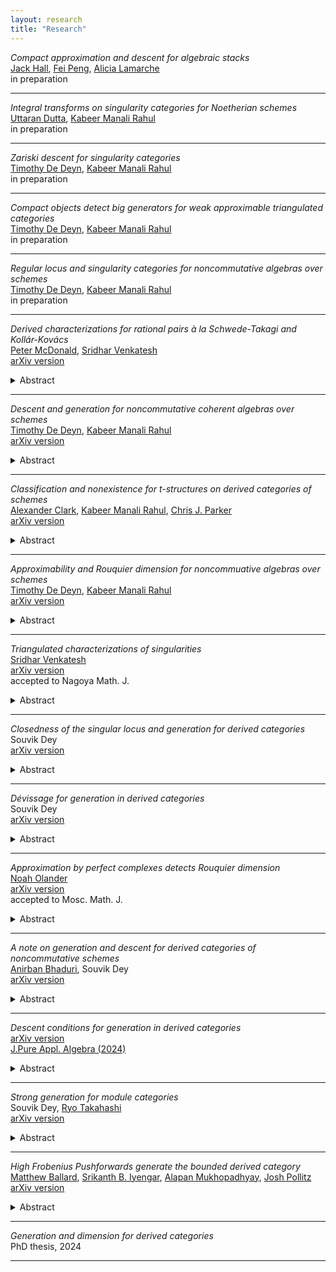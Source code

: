 ```yaml
---
layout: research
title: "Research"
---
```

*Compact approximation and descent for algebraic stacks*  
[Jack Hall](https://blogs.unimelb.edu.au/jack-hall/), [Fei Peng](https://algebraicgeometry.science.unimelb.edu.au/#tab171), [Alicia Lamarche](https://alicialamarche.com/about)  
in preparation  

---
*Integral transforms on singularity categories for Noetherian schemes*  
[Uttaran Dutta](https://sites.google.com/view/uttaran-dutta/home), [Kabeer Manali Rahul](https://kabeermr.github.io/)  
in preparation  

---
*Zariski descent for singularity categories*     
[Timothy De Deyn](https://tdedeyn.github.io/), [Kabeer Manali Rahul](https://kabeermr.github.io/)      
in preparation    

___
*Compact objects detect big generators for weak approximable triangulated categories*   
[Timothy De Deyn](https://tdedeyn.github.io/), [Kabeer Manali Rahul](https://kabeermr.github.io/)   
in preparation     

___
*Regular locus and singularity categories for noncommutative algebras over schemes*   
[Timothy De Deyn](https://tdedeyn.github.io/), [Kabeer Manali Rahul](https://kabeermr.github.io/)  
in preparation   

___
*Derived characterizations for rational pairs à la Schwede-Takagi and Kollár-Kovács*   
[Peter McDonald](https://sites.google.com/view/petermcdonald/home), [Sridhar Venkatesh](https://sites.google.com/view/sridhar-venkatesh)  
[arXiv version](https://arxiv.org/abs/2501.02783)   
<details>
 <summary> Abstract </summary>
  This short note establishes derived characterizations for notions of rational pairs à la Schwede-Takagi and Kollár-Kovács. We use a concept of generation in triangulated categories, introduced by Bondal and Van den Bergh, to study these classes of singularities for pairs. One component of our work introduces rational pairs à la Kollár-Kovács for quasi-excellent schemes of characteristic zero, which gives a Kovács style splitting criterion and a Kovács-Schwede style cohomological vanishing result.
</details>

___
*Descent and generation for noncommutative coherent algebras over schemes*   
[Timothy De Deyn](https://tdedeyn.github.io/), [Kabeer Manali Rahul](https://kabeermr.github.io/)  
[arXiv version](https://arxiv.org/abs/2410.01785)  
<details>
 <summary>Abstract </summary>
  Our work investigates a form of descent, in the fppf and h topologies, for generation of triangulated categories obtained from noncommutative coherent algebras over schemes. In addition, also the behaviour of generation with respect to the derived pushforward of proper morphisms is studied. This allows us to exhibit many new examples where the associated bounded derived categories of coherent sheaves admit strong generators. We achieve our main results by combining Matthew's concept of descendability with Stevenson's tensor actions on triangulated categories, allowing us to generalize statements regarding generation into the noncommutative setting. In particular, we establish a noncommutative generalization of Aoki's result to Azumaya algebras over quasi-excellent schemes. Moreover, as a byproduct of the tensor action, we extend Olander's result on countable Rouquier dimension to the noncommutative setting for Azumaya algebras over derived splinters, and we extend a result of Ballard-Iyengar-Lank-Mukhopadhyay-Pollitz regarding strong generation for schemes of prime characteristic to the case of Azumaya algebras.
</details>

___
*Classification and nonexistence for t-structures on derived categories of schemes*   
[Alexander Clark](https://sites.google.com/site/alexanderpclarkmath/), [Kabeer Manali Rahul](https://kabeermr.github.io/), [Chris J. Parker](https://trr358.math.uni-bielefeld.de/people/view/756)  
[arXiv version](https://arxiv.org/abs/2404.08578)  
<details>
 <summary> Abstract </summary>
  This work establishes new results on the classification of t-structures for many subcategories of the derived category of quasi-coherent sheaves on a Noetherian scheme. Our work makes progress in two different directions. On one hand, we provide an improvement of a result of Takahashi on t-structures, generalising it to the case of the bounded derived category of coherent sheaves on a quasi-compact CM-excellent scheme of finite Krull dimension. On the other hand, via independent techniques, we prove a variation of a recent result of Neeman which resolved a conjecture of Antieau, Gepner, and Heller.
</details>

___
*Approximability and Rouquier dimension for noncommuative algebras over schemes*  
[Timothy De Deyn](https://tdedeyn.github.io/), [Kabeer Manali Rahul](https://kabeermr.github.io/)  
[arXiv version](https://arxiv.org/abs/2408.04561)  
<details>
 <summary> Abstract </summary>
  This work is concerned with approximability (à la Neeman) and Rouquier dimension for triangulated categories associated to noncommutative algebras over schemes. Amongst other things, we establish that the category of perfect complexes of a Noetherian quasi-coherent algebra over a separated Noetherian scheme is strongly generated if, and only if, there exists an affine open cover where the algebra has finite global dimension. As a consequence, we solve an open problem posed by Neeman. Further, as a first application, we study the existence of generators for Azumaya algebras.
</details>

___
*Triangulated characterizations of singularities*    
[Sridhar Venkatesh](https://sites.google.com/view/sridhar-venkatesh)    
[arXiv version](https://arxiv.org/abs/2405.04389)    
accepted to Nagoya Math. J.
<details>
 <summary> Abstract </summary>
   This work presents a range of triangulated characterizations for important classes of singularities such as derived splinters, rational singularities, and Du Bois singularities. An invariant called 'level' in a triangulated category can be used to measure the failure of a variety to have a prescribed singularity type. We provide explicit computations of this invariant for reduced Nagata schemes of Krull dimension one and for affine cones over smooth projective hypersurfaces. Furthermore, these computations are utilized to produce upper bounds for Rouquier dimension on the respective bounded derived categories.
</details>

___
*Closedness of the singular locus and generation for derived categories*       
Souvik Dey    
[arXiv version](https://arxiv.org/abs/2403.19564)   
<details>
 <summary> Abstract </summary>
   This work is concerned with a relationship regarding the closedness of the singular locus of a Noetherian scheme and existence of classical generators in its category of coherent sheaves, associated bounded derived category, and singularity category. Particularly, we extend an observation initially made by Iyengar and Takahashi in the affine context to the global setting. Furthermore, we furnish an example a Noetherian scheme whose bounded derived category admits a classical generator, yet not every finite scheme over it exhibits the same property.
</details>

___
*Dévissage for generation in derived categories*    
Souvik Dey    
[arXiv version](http://arxiv.org/abs/2401.13661)    
<details>
 <summary> Abstract </summary>
   This note is concerned with generation in the derived category of bounded complexes with coherent cohomology over a Noetherian scheme. We demonstrate a flavor of `dévissage' by identifying two explicit collections of structure sheaves for closed subschemes that classically generate the bounded derived category. Amongst the two, one consists of those supported on the singular locus of the scheme. Moreover, building from the work of Aoki, we show the essential image of the derived pushforward along a proper surjective morphism of Noetherian schemes strongly generates the targets bounded derived category.
</details>

___
*Approximation by perfect complexes detects Rouquier dimension*    
[Noah Olander](https://noaholander.github.io/)    
[arXiv version](https://arxiv.org/abs/2401.10146)    
accepted to Mosc. Math. J.    
<details>
 <summary> Abstract </summary>
   This work explores bounds on the Rouquier dimension in the bounded derived category of coherent sheaves on Noetherian schemes. By utilizing approximations, we exhibit that Rouquier dimension is inherently characterized by the number of cones required to build all perfect complexes. We use this to prove sharper bounds on Rouquier dimension of singular schemes. Firstly, we show Rouquier dimension doesn't go up along étale extensions and is invariant under étale covers of affine schemes admitting a dualizing complex. Secondly, we demonstrate that the Rouquier dimension of the bounded derived category for a curve, with a delta invariant of at most one at closed points, is no larger than two. Thirdly, we bound the Rouquier dimension for the bounded derived category of a (birational) derived splinter variety by that of a resolution of singularities. 
</details>

___
*A note on generation and descent for derived categories of noncommutative schemes*   
[Anirban Bhaduri](https://sc.edu/study/colleges_schools/artsandsciences/mathematics/our_people/directory/bhaduri_anirban.php), Souvik Dey  
[arXiv version](http://arxiv.org/abs/2312.02840)  
<details>
 <summary> Abstract </summary>
   This work demonstrates classical generation is preserved by the derived pushforward along the canonical morphism of a noncommutative scheme to its underlying scheme. There are intriguing examples illustrating this phenomenon, particularly from noncommutative resolutions, categorical resolutions, and homological projective duality. Additionally, we establish that the Krull dimension of a variety over a field is a lower bound for the Rouquier dimension of the bounded derived category associated with a noncommutative scheme on it. This is an extension of a classical result of Rouquier to the noncommutative context.
</details>

___
*Descent conditions for generation in derived categories*  
[arXiv version](https://arxiv.org/abs/2308.08080)   
[J.Pure Appl. Algebra (2024)](https://doi.org/10.1016/j.jpaa.2024.107671)   
<details>
 <summary> Abstract </summary>
   This work establishes a condition that determines when strong generation in the bounded derived category of a Noetherian J-2 scheme is preserved by the derived pushforward of a proper morphism. Consequently, we can produce upper bounds on the Rouquier dimension of the bounded derived category, and applications concerning affine varieties are studied. In the process, a necessary and sufficient constraint is observed for when a tensor-exact functor between rigidly compactly generated tensor triangulated categories preserves strong ⊕-generators.
</details>

___
*Strong generation for module categories*  
Souvik Dey, [Ryo Takahashi](https://www.math.nagoya-u.ac.jp/~takahashi/)  
[arXiv version](https://arxiv.org/abs/2307.13675)  
<details>
 <summary> Abstract </summary>
   This article investigates strong generation within the module category of a commutative Noetherian ring. We establish a criterion for such rings to possess strong generators within their module category, addressing a question raised by Iyengar and Takahashi. As a consequence, this not only demonstrates that any Noetherian quasi-excellent ring of finite Krull dimension satisfies this criterion, but applies to rings outside this class. Additionally, we identify explicit strong generators within the module category for rings of prime characteristic, and establish upper bounds on Rouquier dimension in terms of classical numerical invariants for modules.
</details>

___
*High Frobenius Pushforwards generate the bounded derived category*  
[Matthew Ballard](https://www.matthewrobertballard.com/), [Srikanth B. Iyengar](https://www.math.utah.edu/~iyengar/), [Alapan Mukhopadhyay](http://www-personal.umich.edu/~alapanm/), [Josh Pollitz](https://www.joshpollitz.com/)  
[arXiv version](https://arxiv.org/abs/2303.18085)  
<details>
 <summary> Abstract </summary>
   This work concerns generators for the bounded derived category of coherent sheaves over a noetherian scheme X of prime characteristic. The main result is that when the Frobenius map on X is finite, for any compact generator G of D(X) the Frobenius pushforward Fe∗G generates the bounded derived category whenever pe is larger than the codepth of X, an invariant that is a measure of the singularity of X. The conclusion holds for all positive integers e when X is locally complete intersection. The question of when one can take G=OX is also investigated. For smooth projective complete intersections it reduces to a question of generation of the Kuznetsov component. 
</details>

___
*Generation and dimension for derived categories*  
PhD thesis, 2024  

---
